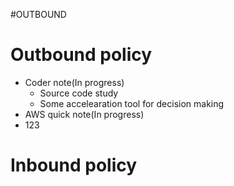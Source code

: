 #OUTBOUND

# Outbound policy

- Coder note(In progress)
  - Source code study
  - Some accelearation tool for decision making
- AWS quick note(In progress)
- 123

# Inbound policy